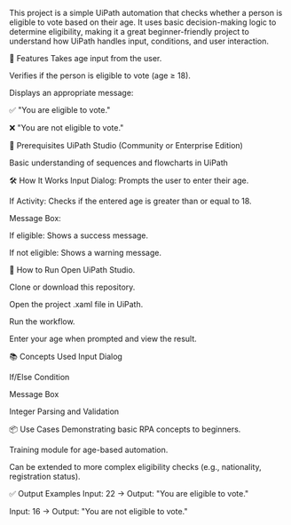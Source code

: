 This project is a simple UiPath automation that checks whether a person is eligible to vote based on their age. It uses basic decision-making logic to determine eligibility, making it a great beginner-friendly project to understand how UiPath handles input, conditions, and user interaction.

🎯 Features
Takes age input from the user.

Verifies if the person is eligible to vote (age ≥ 18).

Displays an appropriate message:

✅ "You are eligible to vote."

❌ "You are not eligible to vote."

🔧 Prerequisites
UiPath Studio (Community or Enterprise Edition)

Basic understanding of sequences and flowcharts in UiPath

🛠️ How It Works
Input Dialog: Prompts the user to enter their age.

If Activity: Checks if the entered age is greater than or equal to 18.

Message Box:

If eligible: Shows a success message.

If not eligible: Shows a warning message.

🚀 How to Run
Open UiPath Studio.

Clone or download this repository.

Open the project .xaml file in UiPath.

Run the workflow.

Enter your age when prompted and view the result.

📚 Concepts Used
Input Dialog

If/Else Condition

Message Box

Integer Parsing and Validation

📦 Use Cases
Demonstrating basic RPA concepts to beginners.

Training module for age-based automation.

Can be extended to more complex eligibility checks (e.g., nationality, registration status).

✅ Output Examples
Input: 22 → Output: "You are eligible to vote."

Input: 16 → Output: "You are not eligible to vote."

